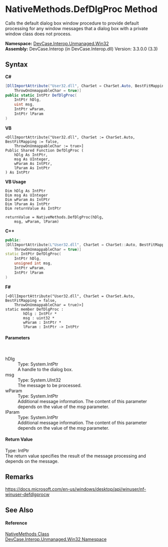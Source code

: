 # NativeMethods.DefDlgProc Method 
 

Calls the default dialog box window procedure to provide default processing for any window messages that a dialog box with a private window class does not process.

**Namespace:**&nbsp;<a href="N_DevCase_Interop_Unmanaged_Win32">DevCase.Interop.Unmanaged.Win32</a><br />**Assembly:**&nbsp;DevCase.Interop (in DevCase.Interop.dll) Version: 3.3.0.0 (3.3)

## Syntax

**C#**<br />
``` C#
[DllImportAttribute("User32.dll", CharSet = CharSet.Auto, BestFitMapping = false, 
	ThrowOnUnmappableChar = true)]
public static IntPtr DefDlgProc(
	IntPtr hDlg,
	uint msg,
	IntPtr wParam,
	IntPtr lParam
)
```

**VB**<br />
``` VB
<DllImportAttribute("User32.dll", CharSet := CharSet.Auto, BestFitMapping := false, 
	ThrowOnUnmappableChar := true>]
Public Shared Function DefDlgProc ( 
	hDlg As IntPtr,
	msg As UInteger,
	wParam As IntPtr,
	lParam As IntPtr
) As IntPtr
```

**VB Usage**<br />
``` VB Usage
Dim hDlg As IntPtr
Dim msg As UInteger
Dim wParam As IntPtr
Dim lParam As IntPtr
Dim returnValue As IntPtr

returnValue = NativeMethods.DefDlgProc(hDlg, 
	msg, wParam, lParam)
```

**C++**<br />
``` C++
public:
[DllImportAttribute(L"User32.dll", CharSet = CharSet::Auto, BestFitMapping = false, 
	ThrowOnUnmappableChar = true)]
static IntPtr DefDlgProc(
	IntPtr hDlg, 
	unsigned int msg, 
	IntPtr wParam, 
	IntPtr lParam
)
```

**F#**<br />
``` F#
[<DllImportAttribute("User32.dll", CharSet = CharSet.Auto, BestFitMapping = false, 
	ThrowOnUnmappableChar = true)>]
static member DefDlgProc : 
        hDlg : IntPtr * 
        msg : uint32 * 
        wParam : IntPtr * 
        lParam : IntPtr -> IntPtr 

```


#### Parameters
&nbsp;<dl><dt>hDlg</dt><dd>Type: System.IntPtr<br />A handle to the dialog box.</dd><dt>msg</dt><dd>Type: System.UInt32<br />The message to be processed.</dd><dt>wParam</dt><dd>Type: System.IntPtr<br />Additional message information. The content of this parameter depends on the value of the *msg* parameter.</dd><dt>lParam</dt><dd>Type: System.IntPtr<br />Additional message information. The content of this parameter depends on the value of the *msg* parameter.</dd></dl>

#### Return Value
Type: IntPtr<br />The return value specifies the result of the message processing and depends on the message.

## Remarks
<a href="https://docs.microsoft.com/en-us/windows/desktop/api/winuser/nf-winuser-defdlgprocw" target="_blank">https://docs.microsoft.com/en-us/windows/desktop/api/winuser/nf-winuser-defdlgprocw</a>

## See Also


#### Reference
<a href="T_DevCase_Interop_Unmanaged_Win32_NativeMethods">NativeMethods Class</a><br /><a href="N_DevCase_Interop_Unmanaged_Win32">DevCase.Interop.Unmanaged.Win32 Namespace</a><br />